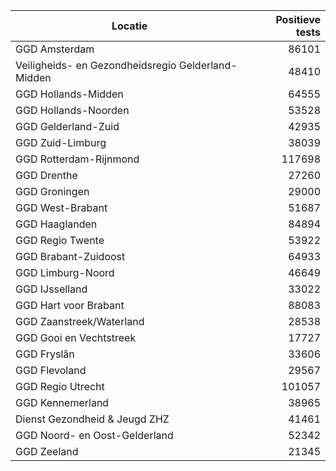 | Locatie | Positieve tests |
|---------|----------------:|
| GGD Amsterdam                            | 86101 |
| Veiligheids- en Gezondheidsregio Gelderland-Midden | 48410 |
| GGD Hollands-Midden                      | 64555 |
| GGD Hollands-Noorden                     | 53528 |
| GGD Gelderland-Zuid                      | 42935 |
| GGD Zuid-Limburg                         | 38039 |
| GGD Rotterdam-Rijnmond                   | 117698 |
| GGD Drenthe                              | 27260 |
| GGD Groningen                            | 29000 |
| GGD West-Brabant                         | 51687 |
| GGD Haaglanden                           | 84894 |
| GGD Regio Twente                         | 53922 |
| GGD Brabant-Zuidoost                     | 64933 |
| GGD Limburg-Noord                        | 46649 |
| GGD IJsselland                           | 33022 |
| GGD Hart voor Brabant                    | 88083 |
| GGD Zaanstreek/Waterland                 | 28538 |
| GGD Gooi en Vechtstreek                  | 17727 |
| GGD Fryslân                              | 33606 |
| GGD Flevoland                            | 29567 |
| GGD Regio Utrecht                        | 101057 |
| GGD Kennemerland                         | 38965 |
| Dienst Gezondheid & Jeugd ZHZ            | 41461 |
| GGD Noord- en Oost-Gelderland            | 52342 |
| GGD Zeeland                              | 21345 |

